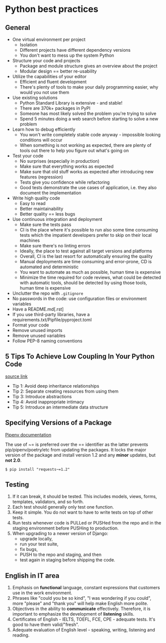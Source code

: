 # Python best practices

## General

- One virtual environment per project
  - Isolation
  - Different projects have different dependency versions
  - You don't want to mess up the system Python
- Structure your code and projects
  - Package and module structure gives an overview about the project
  - Modular design == better re-usability
- Utilize the capabilities of your editor
  - Efficient and fluent development
  - There's plenty of tools to make your daily programming easier, why would you not use them
- Use existing solutions
  - Python Standard Library is extensive - and stable!
  - There are 370k+ packages in PyPI
  - Someone has most likely solved the problem you're trying to solve
  - Spend 5 minutes doing a web search before starting to solve a new problem
- Learn how to debug efficiently
  - You won't write completely stable code anyway - impossible looking conditions will occur
  - When something is not working as expected, there are plenty of tools out there to help you figure out what's going on
- Test your code
  - No surprises (especially in production)
  - Make sure that everything works as expected
  - Make sure that old stuff works as expected after introducing new features (regression)
  - Tests give you confidence while refactoring
  - Good tests demonstrate the use cases of application, i.e. they also document the implementation
- Write high quality code
  - Easy to read
  - Better maintainability
  - Better quality == less bugs
- Use continuous integration and deployment
  - Make sure the tests pass
  - CI is the place where it's possible to run also some time consuming tests which the impatient developers prefer to skip on their local machines
  - Make sure there's no linting errors
  - Ideally, the place to test against all target versions and platforms
  - Overall, CI is the last resort for automatically ensuring the quality
  - Manual deployments are time consuming and error-prone, CD is automated and deterministic
  - You want to automate as much as possible, human time is expensive
  - Minimize the time required for code reviews, what could be detected with automatic tools, should be detected by using those tools, human time is expensive
- Unclutter the repo with `.gitignore`
- No passwords in the code: use configuration files or environment variables
- Have a README.md[.rst]
- If you use third-party libraries, have a requirements.txt/Pipfile/pyproject.toml
- Format your code
- Remove unused imports
- Remove unused variables
- Follow PEP-8 naming conventions

## 5 Tips To Achieve Low Coupling In Your Python Code

[source link](https://www.youtube.com/watch?v=qR4-PBLUZNw)

- Tip 1: Avoid deep inheritance relationships
- Tip 2: Separate creating resources from using them
- Tip 3: Introduce abstractions
- Tip 4: Avoid inappropriate intimacy
- Tip 5: Introduce an intermediate data structure

## Specifying Versions of a Package

[Pipenv documentation](https://pipenv-fork.readthedocs.io/en/latest/basics.html#specifying-versions-of-a-package)

The use of ~= is preferred over the == identifier as the latter prevents pip/pipenv/poetry/etc from updating the packages.
It locks the major version of the package and install version 1.2 and any **minor** updates, but **not 2.0**.

```shell
$ pip install "requests~=1.2"
```

## Testing

1. If it can break, it should be tested. This includes models, views, forms, templates, validators, and so forth.
2. Each test should generally only test one function.
3. Keep it simple. You do not want to have to write tests on top of other tests.
4. Run tests whenever code is PULLed or PUSHed from the repo and in the staging environment before PUSHing to production.
5. When upgrading to a newer version of Django:
   - upgrade locally,
   - run your test suite,
   - fix bugs,
   - PUSH to the repo and staging, and then
   - test again in staging before shipping the code.

## English in IT area

1. Emphasis on **functional** language, constant expressions that customers use in the work environment.
2. Phrases like "could you be so kind", "I was wondering if you could", more "please" and "thank you" will help make English more polite.
3. Objectives in the ability to **communicate** effectively. Therefore, it is important to emphasize the development of **listening** skills.
4. Certificates of English - IELTS, TOEFL, FCE, CPE - adequate tests. It's good to have them valid/"fresh".
5. Adequate evaluation of English level - speaking, writing, listening and reading.
